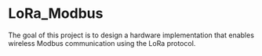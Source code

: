 # LoRa_Modbus
The goal of this project is to design a hardware implementation that enables wireless Modbus communication using the LoRa protocol.
